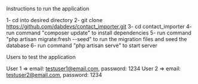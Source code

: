 Instructions to run the application

1- cd into desired directory
2- git clone https://github.com/dabdevs/contact_importer.git
3- cd contact_importer
4- run command "composer update" to install dependencies
5- run command "php artisan migrate:fresh --seed" to run the migration files and seed the database 
6- run command "php artisan serve" to start server


Users to test the application

User 1 => email: testuser1@email.com, password: 1234
User 2 => email: testuser2@email.com, password: 1234

